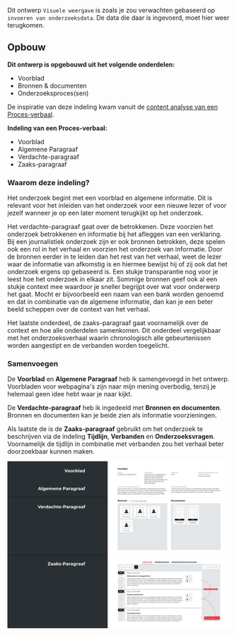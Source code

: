 


Dit ontwerp `Visuele weergave` is zoals je zou verwachten gebaseerd op `invoeren van onderzoeksdata`. De data die daar is ingevoerd, moet hier weer terugkomen.

## Opbouw

__Dit ontwerp is opgebouwd uit het volgende onderdelen:__
* Voorblad
* Bronnen & documenten
* Onderzoeksproces(sen)


De inspiratie van deze indeling kwam vanuit de [content analyse van een Proces-verbaal](https://jorik.gitbook.io/project-blauwdruk/research_methods/analyse_content/proces-verbaal).

__Indeling van een Proces-verbaal:__
* Voorblad
* Algemene Paragraaf
* Verdachte-paragraaf
* Zaaks-paragraaf


### Waarom deze indeling?
Het onderzoek begint met een voorblad en algemene informatie. Dit is relevant voor het inleiden van het onderzoek voor een nieuwe lezer of voor jezelf wanneer je op een later moment terugkijkt op het onderzoek. 

Het verdachte-paragraaf gaat over de betrokkenen. Deze voorzien het onderzoek betrokkenen en informatie bij het afleggen van een verklaring. Bij een journalistiek onderzoek zijn er ook bronnen betrokken, deze spelen ook een rol in het verhaal en voorzien het onderzoek van informatie. Door de bronnen eerder in te leiden dan het rest van het verhaal, weet de lezer waar de informatie van afkomstig is en hiermee bewijst hij of zij ook dat het onderzoek ergens op gebaseerd is. Een stukje transparantie nog voor je leest hoe het onderzoek in elkaar zit. Sommige bronnen geef ook al een stukje context mee waardoor je sneller begrijpt over wat voor onderwerp het gaat. Mocht er bijvoorbeeld een naam van een bank worden genoemd en dat in combinatie van de algemene informatie, dan kan je een beter beeld scheppen over de context van het verhaal.

Het laatste onderdeel, de zaaks-paragraaf gaat voornamelijk over de context en hoe alle onderdelen samenkomen. Dit onderdeel vergelijkbaar met het onderzoeksverhaal waarin chronologisch alle gebeurtenissen worden aangestipt en de verbanden worden toegelicht.


### Samenvoegen

De __Voorblad__ en __Algemene Paragraaf__ heb ik samengevoegd in het ontwerp. Voorbladen voor webpagina's zijn naar mijn mening overbodig, tenzij je helemaal geen idee hebt waar je naar kijkt.


De __Verdachte-paragraaf__ heb ik ingedeeld met __Bronnen en documenten__. Bronnen en documenten kan je beide zien als informatie voorzieningen.

Als laatste de is de __Zaaks-paragraaf__ gebruikt om het onderzoek te beschrijven via de indeling __Tijdlijn__, __Verbanden__ en __Onderzoeksvragen__. Voornamelijk de tijdlijn in combinatie met verbanden zou het verhaal beter doorzoekbaar kunnen maken.


![Indeling](content/indeling.png)











